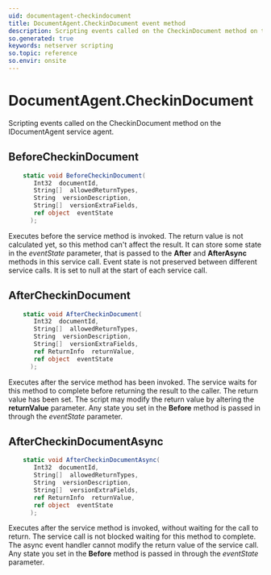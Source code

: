 ```yaml
---
uid: documentagent-checkindocument
title: DocumentAgent.CheckinDocument event method
description: Scripting events called on the CheckinDocument method on the DocumentAgent service agent.
so.generated: true
keywords: netserver scripting
so.topic: reference
so.envir: onsite
---
```

# DocumentAgent.CheckinDocument

Scripting events called on the <see cref='M:IDocumentAgent.CheckinDocument'>CheckinDocument</see> method on the <see cref='IDocumentAgent'>IDocumentAgent</see>  service agent.

## BeforeCheckinDocument
```cs
    static void BeforeCheckinDocument(
       Int32  documentId,
       String[]  allowedReturnTypes,
       String  versionDescription,
       String[]  versionExtraFields,
       ref object  eventState
      );
```
Executes before the service method is invoked.
The return value is not calculated yet, so this method can't affect the result.
It can store some state in the *eventState* parameter, that is passed to the **After** and **AfterAsync** methods in this service call.
Event state is not preserved between different service calls. It is set to null at the start of each service call.
## AfterCheckinDocument
```cs
    static void AfterCheckinDocument(
       Int32  documentId,
       String[]  allowedReturnTypes,
       String  versionDescription,
       String[]  versionExtraFields,
       ref ReturnInfo  returnValue,
       ref object  eventState
      );
```
Executes after the service method has been invoked. The service waits for this method to complete before returning the result to the caller.
The return value has been set. The script may modify the return value by altering the **returnValue** parameter.
Any state you set in the **Before** method is passed in through the *eventState* parameter.
## AfterCheckinDocumentAsync
```cs
    static void AfterCheckinDocumentAsync(
       Int32  documentId,
       String[]  allowedReturnTypes,
       String  versionDescription,
       String[]  versionExtraFields,
       ref ReturnInfo  returnValue,
       ref object  eventState
      );
```
Executes after the service method is invoked, without waiting for the call to return.
The service call is not blocked waiting for this method to complete.
The async event handler cannot modify the return value of the service call.
Any state you set in the **Before** method is passed in through the *eventState* parameter.

